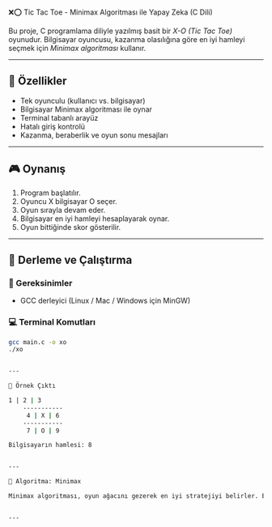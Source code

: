  ❌⭕️ Tic Tac Toe - Minimax Algoritması ile Yapay Zeka (C Dili)

Bu proje, C programlama diliyle yazılmış basit bir *X-O (Tic Tac Toe)* oyunudur. Bilgisayar oyuncusu, kazanma olasılığına göre en iyi hamleyi seçmek için *Minimax algoritması* kullanır.

---

## 🧠 Özellikler

- Tek oyunculu (kullanıcı vs. bilgisayar)
- Bilgisayar Minimax algoritması ile oynar
- Terminal tabanlı arayüz
- Hatalı giriş kontrolü
- Kazanma, beraberlik ve oyun sonu mesajları

---

## 🎮 Oynanış

1. Program başlatılır.
2. Oyuncu X bilgisayar O seçer.
3. Oyun sırayla devam eder.
4. Bilgisayar en iyi hamleyi hesaplayarak oynar.
5. Oyun bittiğinde skor gösterilir.

---

## 🚀 Derleme ve Çalıştırma

### 🔧 Gereksinimler
- GCC derleyici (Linux / Mac / Windows için MinGW)

### 💻 Terminal Komutları

```bash
gcc main.c -o xo
./xo


---

🧪 Örnek Çıktı

1 | 2 | 3
    -----------
     4 | X | 6
    -----------
     7 | O | 9

Bilgisayarın hamlesi: 8


---

🧩 Algoritma: Minimax

Minimax algoritması, oyun ağacını gezerek en iyi stratejiyi belirler. Bilgisayar, maksimum kazancı hedeflerken oyuncunun minimum kaybını varsayar. Beraberlik en kötü senaryo olarak kabul edilir.


---


